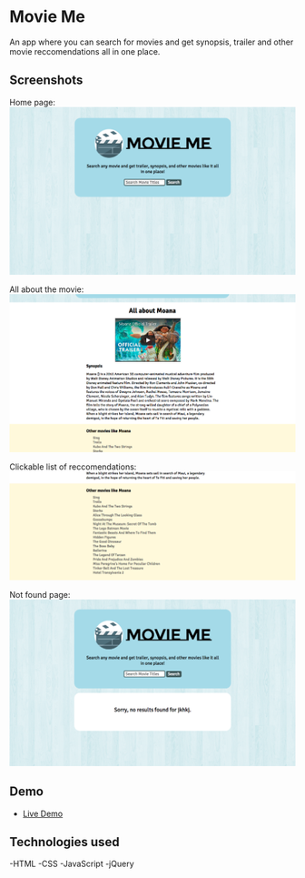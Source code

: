 # Movie Me
An app where you can search for movies and get synopsis, trailer and other movie reccomendations all in one place.

## Screenshots
Home page:
![home page](Screenshots/homepage.png)

All about the movie:
![all about](Screenshots/allAbout.png)

Clickable list of reccomendations:
![movie reccomendations](Screenshots/moiveRecs.png)

Not found page:
![movie not found](Screenshots/noneFound.png)

## Demo
- [Live Demo](https://marissafaulkner.github.io/MovieMe/)


## Technologies used
-HTML
-CSS
-JavaScript
-jQuery
